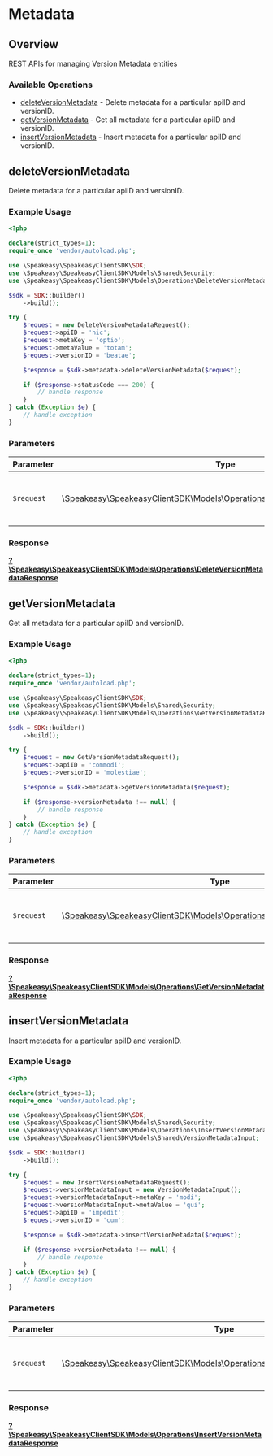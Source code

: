 # Metadata

## Overview

REST APIs for managing Version Metadata entities

### Available Operations

* [deleteVersionMetadata](#deleteversionmetadata) - Delete metadata for a particular apiID and versionID.
* [getVersionMetadata](#getversionmetadata) - Get all metadata for a particular apiID and versionID.
* [insertVersionMetadata](#insertversionmetadata) - Insert metadata for a particular apiID and versionID.

## deleteVersionMetadata

Delete metadata for a particular apiID and versionID.

### Example Usage

```php
<?php

declare(strict_types=1);
require_once 'vendor/autoload.php';

use \Speakeasy\SpeakeasyClientSDK\SDK;
use \Speakeasy\SpeakeasyClientSDK\Models\Shared\Security;
use \Speakeasy\SpeakeasyClientSDK\Models\Operations\DeleteVersionMetadataRequest;

$sdk = SDK::builder()
    ->build();

try {
    $request = new DeleteVersionMetadataRequest();
    $request->apiID = 'hic';
    $request->metaKey = 'optio';
    $request->metaValue = 'totam';
    $request->versionID = 'beatae';

    $response = $sdk->metadata->deleteVersionMetadata($request);

    if ($response->statusCode === 200) {
        // handle response
    }
} catch (Exception $e) {
    // handle exception
}
```

### Parameters

| Parameter                                                                                                                               | Type                                                                                                                                    | Required                                                                                                                                | Description                                                                                                                             |
| --------------------------------------------------------------------------------------------------------------------------------------- | --------------------------------------------------------------------------------------------------------------------------------------- | --------------------------------------------------------------------------------------------------------------------------------------- | --------------------------------------------------------------------------------------------------------------------------------------- |
| `$request`                                                                                                                              | [\Speakeasy\SpeakeasyClientSDK\Models\Operations\DeleteVersionMetadataRequest](../../models/operations/DeleteVersionMetadataRequest.md) | :heavy_check_mark:                                                                                                                      | The request object to use for the request.                                                                                              |


### Response

**[?\Speakeasy\SpeakeasyClientSDK\Models\Operations\DeleteVersionMetadataResponse](../../models/operations/DeleteVersionMetadataResponse.md)**


## getVersionMetadata

Get all metadata for a particular apiID and versionID.

### Example Usage

```php
<?php

declare(strict_types=1);
require_once 'vendor/autoload.php';

use \Speakeasy\SpeakeasyClientSDK\SDK;
use \Speakeasy\SpeakeasyClientSDK\Models\Shared\Security;
use \Speakeasy\SpeakeasyClientSDK\Models\Operations\GetVersionMetadataRequest;

$sdk = SDK::builder()
    ->build();

try {
    $request = new GetVersionMetadataRequest();
    $request->apiID = 'commodi';
    $request->versionID = 'molestiae';

    $response = $sdk->metadata->getVersionMetadata($request);

    if ($response->versionMetadata !== null) {
        // handle response
    }
} catch (Exception $e) {
    // handle exception
}
```

### Parameters

| Parameter                                                                                                                         | Type                                                                                                                              | Required                                                                                                                          | Description                                                                                                                       |
| --------------------------------------------------------------------------------------------------------------------------------- | --------------------------------------------------------------------------------------------------------------------------------- | --------------------------------------------------------------------------------------------------------------------------------- | --------------------------------------------------------------------------------------------------------------------------------- |
| `$request`                                                                                                                        | [\Speakeasy\SpeakeasyClientSDK\Models\Operations\GetVersionMetadataRequest](../../models/operations/GetVersionMetadataRequest.md) | :heavy_check_mark:                                                                                                                | The request object to use for the request.                                                                                        |


### Response

**[?\Speakeasy\SpeakeasyClientSDK\Models\Operations\GetVersionMetadataResponse](../../models/operations/GetVersionMetadataResponse.md)**


## insertVersionMetadata

Insert metadata for a particular apiID and versionID.

### Example Usage

```php
<?php

declare(strict_types=1);
require_once 'vendor/autoload.php';

use \Speakeasy\SpeakeasyClientSDK\SDK;
use \Speakeasy\SpeakeasyClientSDK\Models\Shared\Security;
use \Speakeasy\SpeakeasyClientSDK\Models\Operations\InsertVersionMetadataRequest;
use \Speakeasy\SpeakeasyClientSDK\Models\Shared\VersionMetadataInput;

$sdk = SDK::builder()
    ->build();

try {
    $request = new InsertVersionMetadataRequest();
    $request->versionMetadataInput = new VersionMetadataInput();
    $request->versionMetadataInput->metaKey = 'modi';
    $request->versionMetadataInput->metaValue = 'qui';
    $request->apiID = 'impedit';
    $request->versionID = 'cum';

    $response = $sdk->metadata->insertVersionMetadata($request);

    if ($response->versionMetadata !== null) {
        // handle response
    }
} catch (Exception $e) {
    // handle exception
}
```

### Parameters

| Parameter                                                                                                                               | Type                                                                                                                                    | Required                                                                                                                                | Description                                                                                                                             |
| --------------------------------------------------------------------------------------------------------------------------------------- | --------------------------------------------------------------------------------------------------------------------------------------- | --------------------------------------------------------------------------------------------------------------------------------------- | --------------------------------------------------------------------------------------------------------------------------------------- |
| `$request`                                                                                                                              | [\Speakeasy\SpeakeasyClientSDK\Models\Operations\InsertVersionMetadataRequest](../../models/operations/InsertVersionMetadataRequest.md) | :heavy_check_mark:                                                                                                                      | The request object to use for the request.                                                                                              |


### Response

**[?\Speakeasy\SpeakeasyClientSDK\Models\Operations\InsertVersionMetadataResponse](../../models/operations/InsertVersionMetadataResponse.md)**

